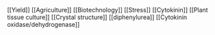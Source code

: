 [[Yield]]
[[Agriculture]]
[[Biotechnology]]
[[Stress]]
[[Cytokinin]]
[[Plant tissue culture]]
[[Crystal structure]]
[[diphenylurea]]
[[Cytokinin oxidase/dehydrogenase]]
